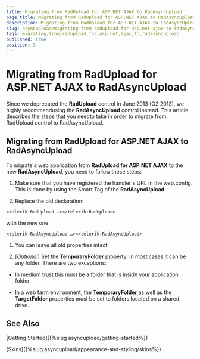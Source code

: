 ```yaml
---
title: Migrating from RadUpload for ASP.NET AJAX to RadAsyncUpload
page_title: Migrating from RadUpload for ASP.NET AJAX to RadAsyncUpload | UI for ASP.NET AJAX Documentation
description: Migrating from RadUpload for ASP.NET AJAX to RadAsyncUpload
slug: asyncupload/migrating-from-radupload-for-asp.net-ajax-to-radasyncupload
tags: migrating,from,radupload,for,asp.net,ajax,to,radasyncupload
published: True
position: 3
---
```


# Migrating from RadUpload for ASP.NET AJAX to RadAsyncUpload

Since we deprecated the **RadUpload** control in June 2013 (Q2 2013), we highly recommendusing the **RadAsyncUpload** control instead. This article describes the steps that you needto take in order to migrate from RadUpload control to RadAsyncUpload.

## Migrating from RadUpload for ASP.NET AJAX to RadAsyncUpload

To migrate a web application from **RadUpload for ASP.NET AJAX** to the new **RadAsyncUpload**, you need to follow these steps:

1. Make sure that you have registered the handler's URL in the web.config. This is done by using the Smart Tag of the **RadAsyncUpload**.

1. Replace the old declaration:
````ASPNET
<telerik:RadUpload …></telerik:RadUpload> 
````
with the new one:
````ASPNET
<telerik:RadAsyncUpload …></telerik:RadAsyncUpload> 
````

1. You can leave all old properties intact.

1. [*Optional*] Set the **TemporaryFolder** property. In most cases it can be any folder. There are two exceptions:

* In medium trust this must be a folder that is inside your application folder

* In a web farm environment, the **TemporaryFolder** as well as the **TargetFolder** properties must be set to folders located on a shared drive.

## See Also

[Getting Started]({%slug asyncupload/getting-started%})

[Skins]({%slug asyncupload/appearance-and-styling/skins%})
